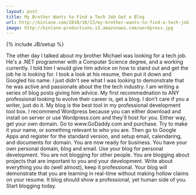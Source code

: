 ```yaml
---
layout: post
title: My Brother Wants to Find a Tech Job Get a Blog
url: http://kinlane.com/2010/10/13/my-brother-wants-to-find-a-tech-job-get-a-blog/
image: http://kinlane-productions.s3.amazonaws.com/wordpress.jpg
---
```

{% include JB/setup %}
<p>
     The other day I talked about my brother Michael was looking for a tech job. He's a .NET programmer with a Computer Science degree, and a working currently. I told him I would give him advice on how to stand out and get the job he is looking for. I took a look at his resume, then put it down and Googled his name. I just didn't see what I was looking to demonstrate that he was active and passionate about the the tech industry. I am writing a series of blog posts giving him advice. My first recommednation to ANY professional looking to evolve their career is, get a blog. I don't care if you a writer, just do it. My blog is the best tool in my professional development tool box. I recommend Wordpress because you can either download and install on server or use Wordpress.com and they'll host for you. Either way, get your own domain. Go to www.GoDaddy.com and purchase. Try to make it your name, or something relevant to who you are. Then go to Google Apps and register for the standard version, and setup email, calendaring, and documents for domain. You are now ready for business. You have your own personal domain, blog and email. Use your blog for personal development. You are not blogging for other people. You are blogging about projects that are important to you and your development. Write about everything you do (well almost), keep it professional. Your blog will demonstrate that you are learning in real-time without making hollow claims on your resume. It blog should show a professional, yet human side of you. Start blogging today.
</p>
